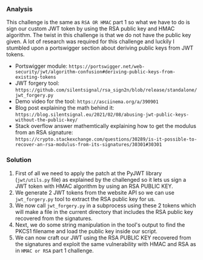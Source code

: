 ### Analysis
This challenge is the same as `RSA OR HMAC` part 1 so what we have to do is sign our custom JWT token by using the RSA public key and HMAC algorithm. The twist in this challenge is that we do not have the public key given. A lot of research was required for this challenge and luckily I stumbled upon a portswigger section about deriving public keys from JWT tokens.
* Portswigger module: `https://portswigger.net/web-security/jwt/algorithm-confusion#deriving-public-keys-from-existing-tokens`
* JWT forgery tool: `https://github.com/silentsignal/rsa_sign2n/blob/release/standalone/jwt_forgery.py`
* Demo video for the tool: `https://asciinema.org/a/390901`
* Blog post explaining the math behind it: `https://blog.silentsignal.eu/2021/02/08/abusing-jwt-public-keys-without-the-public-key/`
* Stack overflow answer mathemtically explaining how to get the modulus from an RSA signature: `https://crypto.stackexchange.com/questions/30289/is-it-possible-to-recover-an-rsa-modulus-from-its-signatures/30301#30301`

### Solution
1. First of all we need to apply the patch at the PyJWT library (`jwt/utils.py` file) as explained by the challenged so it lets us sign a JWT token with HMAC algorithm by using an RSA PUBLIC KEY.
2. We generate 2 JWT tokens from the website API so we can use `jwt_forgery.py` tool to extract the RSA public key for us.
3. We now call `jwt_forgery.py` in a subprocess using these 2 tokens which will make a file in the current directory that includes the RSA public key recovered from the signatures.
4. Next, we do some string manipulation in the tool's output to find the PKCS1 filename and load the public key inside our script.
5. We can now craft our JWT using the RSA PUBLIC KEY recovered from the signatures and exploit the same vulnerability with HMAC and RSA as in `HMAC or RSA` part 1 challenge.
